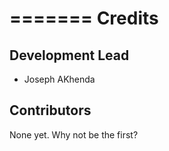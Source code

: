 =======
Credits
=======

Development Lead
----------------

* Joseph AKhenda

Contributors
------------

None yet. Why not be the first?
